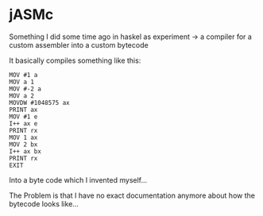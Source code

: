 # jASMc
Something I did some time ago in haskel as experiment 
-> a compiler for a custom assembler into a custom bytecode 

It basically compiles something like this:
```
MOV #1 a
MOV a 1
MOV #-2 a
MOV a 2
MOVDW #1048575 ax
PRINT ax
MOV #1 e
I++ ax e
PRINT rx
MOV 1 ax
MOV 2 bx
I++ ax bx
PRINT rx
EXIT
```

Into a byte code which I invented myself...

The Problem is that I have no exact documentation anymore about how the bytecode looks like...
